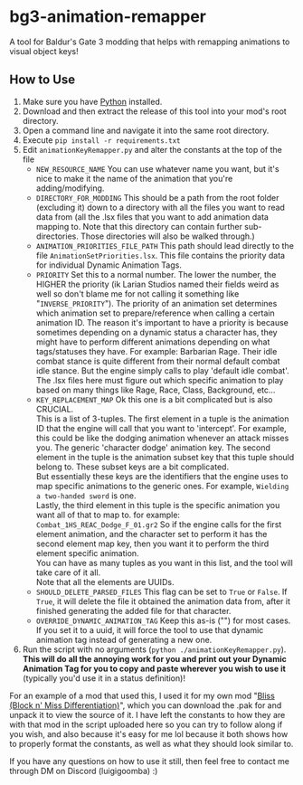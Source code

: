 # bg3-animation-remapper
A tool for Baldur's Gate 3 modding that helps with remapping animations to visual object keys!

## How to Use
1. Make sure you have [Python](https://www.python.org/downloads/) installed.
2. Download and then extract the release of this tool into your mod's root directory.
3. Open a command line and navigate it into the same root directory.
4. Execute `pip install -r requirements.txt`
5. Edit `animationKeyRemapper.py` and alter the constants at the top of the file
   - `NEW_RESOURCE_NAME` You can use whatever name you want, but it's nice to make it the name of the animation that you're adding/modifying.
   - `DIRECTORY_FOR_MODDING` This should be a path from the root folder (excluding it) down to a directory with all the files you want to read data from
      (all the .lsx files that you want to add animation data mapping to. Note that this directory can contain further sub-directories. Those
      directories will also be walked through.)
   - `ANIMATION_PRIORITIES_FILE_PATH` This path should lead directly to the file `AnimationSetPriorities.lsx`. This file contains the priority data
      for individual Dynamic Animation Tags.
   - `PRIORITY` Set this to a normal number. The lower the number, the HIGHER the priority (ik Larian Studios named their fields weird as well so
      don't blame me for not calling it something like "`INVERSE_PRIORITY`"). The priority of an animation set determines which animation set to
      prepare/reference when calling a certain animation ID. The reason it's important to have a priority is because sometimes depending on a dynamic
      status a character has, they might have to perform different animations depending on what tags/statuses they have. For example: Barbarian Rage.
      Their idle combat stance is quite different from their normal default combat idle stance. But the engine simply calls to play 'default idle combat'.
      The .lsx files here must figure out which specific animation to play based on many things like Rage, Race, Class, Background, etc...
   - `KEY_REPLACEMENT_MAP` Ok this one is a bit complicated but is also CRUCIAL.  
      This is a list of 3-tuples. The first element in a tuple is the animation ID that the engine will call that you want to 'intercept'.
      For example, this could be like the dodging animation whenever an attack misses you. The generic 'character dodge' animation key.
      The second element in the tuple is the animation subset key that this tuple should belong to. These subset keys are a bit complicated.  
      But essentially these keys are the identifiers that the engine uses to map specific animations to the generic ones. For example, `Wielding a two-handed sword` is one.  
      Lastly, the third element in this tuple is the specific animation you want all of that to map to. for example: `Combat_1HS_REAC_Dodge_F_01.gr2`
      So if the engine calls for the first element animation, and the character set to perform it has the second element map key, then you want it to
      perform the third element specific animation.  
      You can have as many tuples as you want in this list, and the tool will take care of it all.  
      Note that all the elements are UUIDs.
   - `SHOULD_DELETE_PARSED_FILES` This flag can be set to `True` or `False`. If `True`, it will delete the file it obtained the animation data
      from, after it finished generating the added file for that character.
   - `OVERRIDE_DYNAMIC_ANIMATION_TAG` Keep this as-is ("") for most cases. If you set it to a uuid, it will force the tool to use that
      dynamic animation tag instead of generating a new one.
6. Run the script with no arguments (`python ./animationKeyRemapper.py`). **This will do all the annoying work for you and print out your Dynamic Animation Tag
   for you to copy and paste wherever you wish to use it** (typically you'd use it in a status definition)!

For an example of a mod that used this, I used it for my own mod "[Bliss (Block n' Miss Differentiation)](https://www.nexusmods.com/baldursgate3/mods/9646)", which you can download the .pak for and unpack it
to view the source of it. I have left the constants to how they are with that mod in the script uploaded here so you can try to follow along if you wish, and also
because it's easy for me lol because it both shows how to properly format the constants, as well as what they should look similar to.

If you have any questions on how to use it still, then feel free to contact me through DM on Discord (luigigoomba) :)
